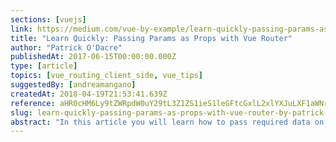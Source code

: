```yaml
---
sections: [vuejs]
link: https://medium.com/vue-by-example/learn-quickly-passing-params-as-props-with-vue-router-f4905735b747
title: "Learn Quickly: Passing Params as Props with Vue Router"
author: "Patrick O'Dacre"
publishedAt: 2017-06-15T00:00:00.000Z
type: [article]
topics: [vue_routing_client_side, vue_tips]
suggestedBy: [andreamangano]
createdAt: 2018-04-19T21:53:41.639Z
reference: aHR0cHM6Ly9tZWRpdW0uY29tL3Z1ZS1ieS1leGFtcGxlL2xlYXJuLXF1aWNrbHktcGFzc2luZy1wYXJhbXMtYXMtcHJvcHMtd2l0aC12dWUtcm91dGVyLWY0OTA1NzM1Yjc0Nw
slug: learn-quickly-passing-params-as-props-with-vue-router-by-patrick-odacre
abstract: "In this article you will learn how to pass required data on a route change to a route component, how to pass optional data on a route change to a route component and how to use that same component as a child component that uses required data."
---
```

